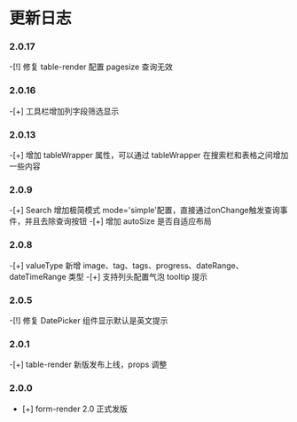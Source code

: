 # 更新日志

### 2.0.17
-[!] 修复 table-render 配置 pagesize 查询无效
### 2.0.16
-[+] 工具栏增加列字段筛选显示

### 2.0.13
-[+] 增加 tableWrapper 属性，可以通过 tableWrapper 在搜索栏和表格之间增加一些内容
### 2.0.9
-[+] Search 增加极简模式 mode='simple'配置，直接通过onChange触发查询事件，并且去除查询按钮
-[+] 增加 autoSize 是否自适应布局

### 2.0.8
-[+] valueType 新增 image、tag、tags、progress、dateRange、dateTimeRange 类型
-[+] 支持列头配置气泡 tooltip 提示

### 2.0.5
-[!] 修复 DatePicker 组件显示默认是英文提示
### 2.0.1
-[+] table-render 新版发布上线，props 调整
### 2.0.0

- [+] form-render 2.0 正式发版
